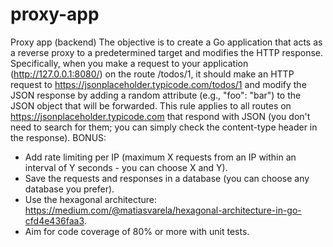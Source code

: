 # proxy-app

Proxy app (backend)
The objective is to create a Go application that acts as a reverse proxy to a predetermined target and modifies the HTTP response.
Specifically, when you make a request to your application (http://127.0.0.1:8080/) on the route /todos/1, it should make an HTTP request to https://jsonplaceholder.typicode.com/todos/1 and modify the JSON response by adding a random attribute (e.g., "foo": "bar") to the JSON object that will be forwarded. This rule applies to all routes on https://jsonplaceholder.typicode.com that respond with JSON (you don't need to search for them; you can simply check the content-type header in the response).
BONUS:

- Add rate limiting per IP (maximum X requests from an IP within an interval of Y seconds - you can choose X and Y).
- Save the requests and responses in a database (you can choose any database you prefer).
- Use the hexagonal architecture: https://medium.com/@matiasvarela/hexagonal-architecture-in-go-cfd4e436faa3.
- Aim for code coverage of 80% or more with unit tests.
